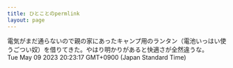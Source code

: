 ```yaml
---
title: ひとことのpermlink
layout: page
---
```

<div class="box" dt="1683631397303">
  電気がまだ通らないので親の家にあったキャンプ用のランタン（電池いっはい使うごつい奴）を借りてきた。やはり明かりがあると快適さが全然違うな。
  <div class="content is-small">Tue May 09 2023 20:23:17 GMT+0900 (Japan Standard Time)</div>
</div>